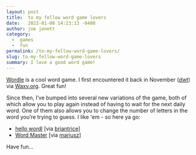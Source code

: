 ```yaml
---
layout: post
title:  to my fellow word game lovers
date:   2022-01-08 14:23:13 -0400
author: joe jenett
category:
  -  games
  -  fun
permalink: /to-my-fellow-word-game-lovers/
slug: to-my-fellow-word-game-lovers
summary: I love a good word game!
---
```

<p><a title="Wordle - A daily word game" href="https://www.powerlanguage.co.uk/wordle/">Wordle</a> is a cool word game. I first encountered it back in November (<a href="https://the.dailywebthing.com/guess-the-new-daily-word-in-6-tries/"><em>dwt</em></a>) via <a href="https://waxy.org/category/links/">Waxy.org</a>. Great fun!</p>
<p>Since then, I’ve bumped into several new variations of the game, both of which allow you to play again instead of having to wait for the next daily word. One of them also allows you to change the number of letters in the word you’re trying to guess. I like 'em - so here ya go:</p>
<p><ul><li><a title="hello wordl" href="https://foldr.moe/hello-wordl/">hello wordl</a> [via <a title="briantrice" href="https://pinboard.in/u:briantrice">briantrice</a>]</li>
<li><a title="Word Master" href="https://octokatherine.github.io/word-master/">Word Master</a> [via <a title="mariusz" href="https://pinboard.in/u:mariusz">mariusz</a>]</li></ul></p>
<p>Have fun...</p>


<a href="https://brid.gy/publish/twitter"></a>
<data class="p-bridgy-omit-link" value="false"></data>